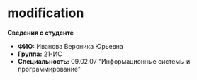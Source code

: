 # modification
**Cведения о студенте**
* **ФИО:** Иванова Вероника Юрьевна
* **Группа:** 21-ИС
* **Специальность:** 09.02.07 "Информационные системы и программирование"
